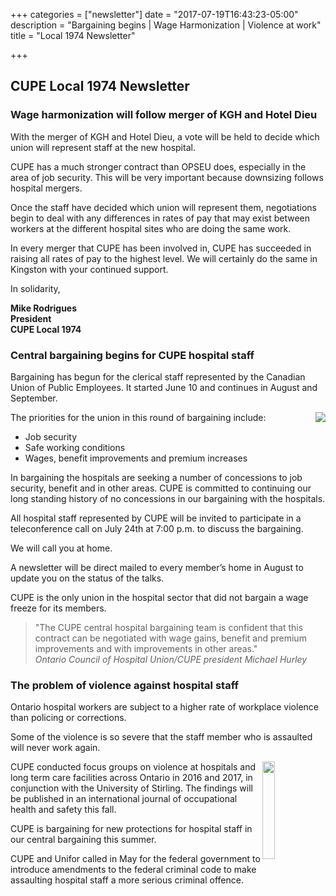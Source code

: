 +++
categories = ["newsletter"]
date = "2017-07-19T16:43:23-05:00"
description = "Bargaining begins | Wage Harmonization | Violence at work"
title = "Local 1974 Newsletter"

+++

## CUPE Local 1974 Newsletter

### Wage harmonization will follow merger of KGH and Hotel Dieu


With the merger of KGH and Hotel Dieu, a vote will be held to decide which union will represent staff at the new hospital.

CUPE has a much stronger contract than OPSEU does, especially in the area of job security. This will be very important because downsizing follows hospital mergers.

Once the staff have decided which union will represent them, negotiations begin to deal with any differences in rates of pay that may exist between workers at the different hospital sites who are doing the same work.

In every merger that CUPE has been involved in, CUPE has succeeded in raising all rates of pay to the highest level. We will certainly do the same in Kingston with your continued support.

In solidarity,

**Mike Rodrigues  
President  
CUPE Local 1974**

### Central bargaining begins for CUPE hospital staff

Bargaining has begun for the clerical staff represented by the Canadian Union of Public Employees. It started June 10 and continues in August and September.

<img src="/img/kghd/cleaning.jpg" align="right" />

The priorities for the union in this round of bargaining include:

- Job security
- Safe working conditions
- Wages, benefit improvements and premium increases



In bargaining the hospitals are seeking a number of concessions to job security, benefit and in other areas. CUPE is committed to continuing our long standing history of no concessions in our bargaining with the hospitals.

All hospital staff represented by CUPE will be invited to participate in a teleconference call on July 24th at 7:00 p.m. to discuss the bargaining.

We will call you at home.

A newsletter will be direct mailed to every member’s home in August to update you on the status of the talks.

CUPE is the only union in the hospital sector that did not bargain a wage freeze for its members.

> "The CUPE central hospital bargaining team is confident that this contract can be negotiated with wage gains, benefit and premium improvements and with improvements in other areas."  
> *Ontario Council of Hospital Union/CUPE president Michael Hurley*




### The problem of violence against hospital staff

Ontario hospital workers are subject to a higher rate of workplace violence than policing or corrections.

Some of the violence is so severe that the staff member who is assaulted will never work again.

<img src="/img/kghd/victim.jpg" align="right" width=20% />


CUPE conducted focus groups on violence at hospitals and long term care facilities across Ontario in 2016 and 2017, in conjunction with the University of Stirling. The findings will be published in an international journal of occupational health and safety this fall.


CUPE is bargaining for new protections for hospital staff in our central bargaining this summer.

CUPE and Unifor called in May for the federal government to introduce amendments to the federal criminal code to make assaulting hospital staff a more serious criminal offence.


